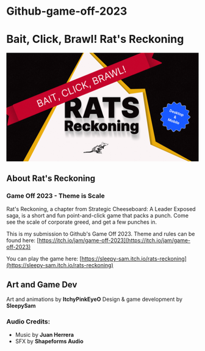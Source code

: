 # Github-game-off-2023
# Bait, Click, Brawl! Rat's Reckoning

![Bait, Click, Brawl! Rat's Reckoning](https://raw.githubusercontent.com/Samalmohanna1/github-game-off-2023/main/release.1/thumbnail.png)

## About Rat's Reckoning

### Game Off 2023 - Theme is Scale
Rat's Reckoning, a chapter from Strategic Cheeseboard: A Leader Exposed saga, is a short and fun point-and-click game that packs a punch. Come see the scale of corporate greed, and get a few punches in.

This is my submission to Github's Game Off 2023. Theme and rules can be found here: [https://itch.io/jam/game-off-2023](https://itch.io/jam/game-off-2023)

You can play the game here: [https://sleepy-sam.itch.io/rats-reckoning](https://sleepy-sam.itch.io/rats-reckoning)

## Art and Game Dev
Art and animations by **ItchyPinkEyeO**
Design & game development by **SleepySam**

### Audio Credits:
- Music by **Juan Herrera**
- SFX by **Shapeforms Audio**
